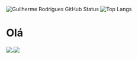 ![Guilherme Rodrigues GitHub Status](https://github-readme-stats.vercel.app/api?username=guilhermerodriguess&show_icons=true&theme=radical)
![Top Langs](https://github-readme-stats.vercel.app/api/top-langs/?username=guilhermerodriguess&layout=compact)

<h1>Olá</h1>

<a href="https://github.com/anuraghazra/github-readme-stats">
  <img align="center" src="https://github-readme-stats.vercel.app/api/top-langs/?username=guilhermerodriguess&layout=compact" />
</a>
<a href="https://github.com/anuraghazra/convoychat">
  <img align="center" src="https://github-readme-stats.vercel.app/api?username=guilhermerodriguess&show_icons=true&theme=radical" />
</a>
